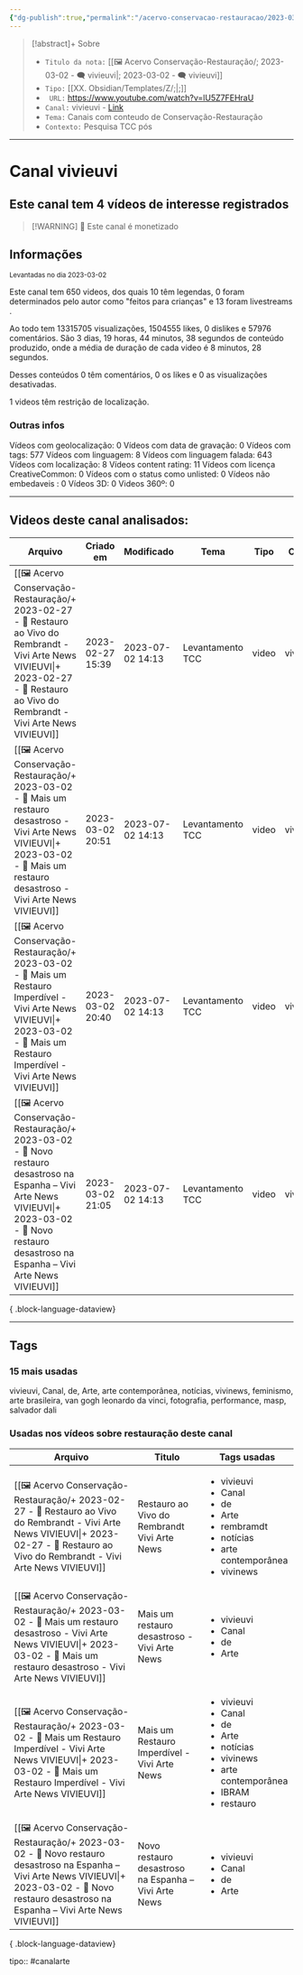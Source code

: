```yaml
---
{"dg-publish":true,"permalink":"/acervo-conservacao-restauracao/2023-03-02-vivieuvi/","tags":["🖼️/🗨️"]}
---
```


>[!abstract]+ Sobre
>- `Titulo da nota:`  [[🖼️ Acervo Conservação-Restauração/; 2023-03-02 - 🗨️ vivieuvi\|; 2023-03-02 - 🗨️ vivieuvi]]
>- `Tipo:`  [[XX. Obsidian/Templates/Z/;\|;]]
>- ` URL:`  https://www.youtube.com/watch?v=lU5Z7FEHraU
>- `Canal:` vivieuvi - [Link](http://www.youtube.com/@vivieuvi)
>- `Tema:`  Canais com conteudo de Conservação-Restauração
>- ` Contexto: `  Pesquisa TCC pós
***

# Canal vivieuvi
## Este canal tem 4 vídeos de interesse registrados
>[!WARNING] 💸 Este canal é monetizado
## Informações
<small> Levantadas no dia 2023-03-02 </small>


Este canal tem 650 videos, dos quais 10 têm legendas, 0 foram determinados pelo autor como "feitos para crianças" e 13 foram livestreams .

Ao todo tem 13315705 visualizações, 1504555 likes, 0 dislikes e 57976 comentários.
São 3 dias, 19 horas, 44 minutos, 38 segundos de conteúdo produzido, onde a média de duração de cada video é 8 minutos, 28 segundos.

Desses conteúdos 0 têm comentários, 0 os likes e 0 as visualizações desativadas.

1 videos têm restrição de localização.

### Outras infos

Vídeos com geolocalização: 0
Vídeos com data de gravação: 0
Vídeos com tags: 577
Vídeos com linguagem: 8
Vídeos com linguagem falada: 643
Vídeos com localização: 8
Vídeos content rating: 11
Vídeos com licença CreativeCommon: 0
Vídeos com o status como unlisted: 0
Vídeos não embedaveis : 0
Vídeos 3D: 0
Videos 360º: 0

***
## Videos deste canal analisados:
| Arquivo                                                                                                                                                                                                            | Criado em        | Modificado       | Tema             | Tipo  | Canal    |
| ------------------------------------------------------------------------------------------------------------------------------------------------------------------------------------------------------------------ | ---------------- | ---------------- | ---------------- | ----- | -------- |
| [[🖼️ Acervo Conservação-Restauração/+ 2023-02-27   -  🎥️ Restauro ao Vivo do Rembrandt - Vivi Arte News VIVIEUVI\|+ 2023-02-27   -  🎥️ Restauro ao Vivo do Rembrandt - Vivi Arte News VIVIEUVI]]             | 2023-02-27 15:39 | 2023-07-02 14:13 | Levantamento TCC | video | vivieuvi |
| [[🖼️ Acervo Conservação-Restauração/+ 2023-03-02   -  🎥️ Mais um restauro desastroso - Vivi Arte News VIVIEUVI\|+ 2023-03-02   -  🎥️ Mais um restauro desastroso - Vivi Arte News VIVIEUVI]]                 | 2023-03-02 20:51 | 2023-07-02 14:13 | Levantamento TCC | video | vivieuvi |
| [[🖼️ Acervo Conservação-Restauração/+ 2023-03-02   -  🎥️ Mais um Restauro Imperdível - Vivi Arte News VIVIEUVI\|+ 2023-03-02   -  🎥️ Mais um Restauro Imperdível - Vivi Arte News VIVIEUVI]]                 | 2023-03-02 20:40 | 2023-07-02 14:13 | Levantamento TCC | video | vivieuvi |
| [[🖼️ Acervo Conservação-Restauração/+ 2023-03-02   -  🎥️ Novo restauro desastroso na Espanha – Vivi Arte News VIVIEUVI\|+ 2023-03-02   -  🎥️ Novo restauro desastroso na Espanha – Vivi Arte News VIVIEUVI]] | 2023-03-02 21:05 | 2023-07-02 14:13 | Levantamento TCC | video | vivieuvi |

{ .block-language-dataview}
***

## Tags
### 15 mais usadas

vivieuvi, Canal, de, Arte, arte contemporânea, notícias, vivinews, feminismo, arte brasileira, van gogh leonardo da vinci, fotografia, performance, masp, salvador dali

### Usadas nos vídeos sobre restauração deste canal
| Arquivo                                                                                                                                                                                                            | Titulo                                               | Tags usadas                                                                                                                                                  |
| ------------------------------------------------------------------------------------------------------------------------------------------------------------------------------------------------------------------ | ---------------------------------------------------- | ------------------------------------------------------------------------------------------------------------------------------------------------------------ |
| [[🖼️ Acervo Conservação-Restauração/+ 2023-02-27   -  🎥️ Restauro ao Vivo do Rembrandt - Vivi Arte News VIVIEUVI\|+ 2023-02-27   -  🎥️ Restauro ao Vivo do Rembrandt - Vivi Arte News VIVIEUVI]]             | Restauro ao Vivo do Rembrandt  Vivi Arte News        | <ul><li>vivieuvi</li><li>Canal</li><li>de</li><li>Arte</li><li>rembramdt</li><li>notícias</li><li>arte contemporânea</li><li>vivinews</li></ul>              |
| [[🖼️ Acervo Conservação-Restauração/+ 2023-03-02   -  🎥️ Mais um restauro desastroso - Vivi Arte News VIVIEUVI\|+ 2023-03-02   -  🎥️ Mais um restauro desastroso - Vivi Arte News VIVIEUVI]]                 | Mais um restauro desastroso - Vivi Arte News         | <ul><li>vivieuvi</li><li>Canal</li><li>de</li><li>Arte</li></ul>                                                                                             |
| [[🖼️ Acervo Conservação-Restauração/+ 2023-03-02   -  🎥️ Mais um Restauro Imperdível - Vivi Arte News VIVIEUVI\|+ 2023-03-02   -  🎥️ Mais um Restauro Imperdível - Vivi Arte News VIVIEUVI]]                 | Mais um Restauro Imperdível - Vivi Arte News         | <ul><li>vivieuvi</li><li>Canal</li><li>de</li><li>Arte</li><li>notícias</li><li>vivinews</li><li>arte contemporânea</li><li>IBRAM</li><li>restauro</li></ul> |
| [[🖼️ Acervo Conservação-Restauração/+ 2023-03-02   -  🎥️ Novo restauro desastroso na Espanha – Vivi Arte News VIVIEUVI\|+ 2023-03-02   -  🎥️ Novo restauro desastroso na Espanha – Vivi Arte News VIVIEUVI]] | Novo restauro desastroso na Espanha – Vivi Arte News | <ul><li>vivieuvi</li><li>Canal</li><li>de</li><li>Arte</li></ul>                                                                                             |

{ .block-language-dataview}



tipo:: #canalarte
